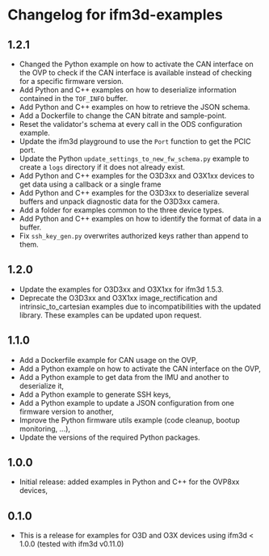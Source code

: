 # Changelog for ifm3d-examples

## 1.2.1
- Changed the Python example on how to activate the CAN interface on the OVP to check if the CAN interface is available instead of checking for a specific firmware version.
- Add Python and C++ examples on how to deserialize information contained in the `TOF_INFO` buffer.
- Add Python and C++ examples on how to retrieve the JSON schema.
- Add a Dockerfile to change the CAN bitrate and sample-point.
- Reset the validator's schema at every call in the ODS configuration example.
- Update the ifm3d playground to use the `Port` function to get the PCIC port.
- Update the Python `update_settings_to_new_fw_schema.py` example to create a `logs` directory if it does not already exist.
- Add Python and C++ examples for the O3D3xx and O3X1xx devices to get data using a callback or a single frame
- Add Python and C++ examples for the O3D3xx to deserialize several buffers and unpack diagnostic data for the O3D3xx camera.
- Add a folder for examples common to the three device types.
- Add Python and C++ examples on how to identify the format of data in a buffer.
- Fix `ssh_key_gen.py` overwrites authorized keys rather than append to them.

## 1.2.0
- Update the examples for O3D3xx and O3X1xx for ifm3d 1.5.3.
- Deprecate the O3D3xx and O3X1xx image_rectification and intrinsic_to_cartesian examples due to incompatibilities with the updated library. These examples can be updated upon request.

## 1.1.0
- Add a Dockerfile example for CAN usage on the OVP,
- Add a Python example on how to activate the CAN interface on the OVP,
- Add a Python example to get data from the IMU and another to deserialize it,
- Add a Python example to generate SSH keys,
- Add a Python example to update a JSON configuration from one firmware version to another,
- Improve the Python firmware utils example (code cleanup, bootup monitoring, ...),
- Update the versions of the required Python packages.


## 1.0.0
- Initial release: added examples in Python and C++ for the OVP8xx devices,

## 0.1.0
- This is a release for examples for O3D and O3X devices using ifm3d < 1.0.0 (tested with ifm3d v0.11.0)